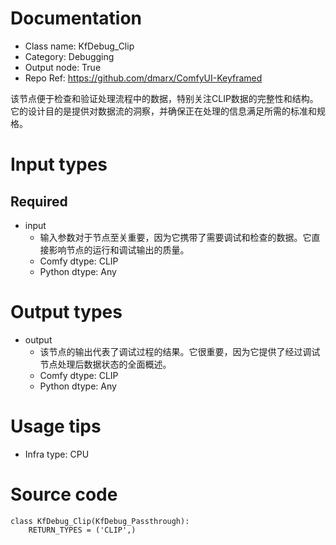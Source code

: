 # Documentation
- Class name: KfDebug_Clip
- Category: Debugging
- Output node: True
- Repo Ref: https://github.com/dmarx/ComfyUI-Keyframed

该节点便于检查和验证处理流程中的数据，特别关注CLIP数据的完整性和结构。它的设计目的是提供对数据流的洞察，并确保正在处理的信息满足所需的标准和规格。

# Input types
## Required
- input
    - 输入参数对于节点至关重要，因为它携带了需要调试和检查的数据。它直接影响节点的运行和调试输出的质量。
    - Comfy dtype: CLIP
    - Python dtype: Any

# Output types
- output
    - 该节点的输出代表了调试过程的结果。它很重要，因为它提供了经过调试节点处理后数据状态的全面概述。
    - Comfy dtype: CLIP
    - Python dtype: Any

# Usage tips
- Infra type: CPU

# Source code
```
class KfDebug_Clip(KfDebug_Passthrough):
    RETURN_TYPES = ('CLIP',)
```